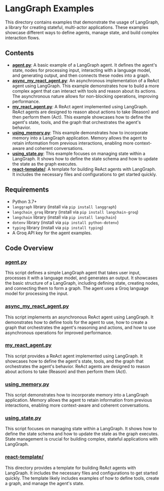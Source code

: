 # LangGraph Examples

This directory contains examples that demonstrate the usage of LangGraph, a library for creating stateful, multi-actor applications. These examples showcase different ways to define agents, manage state, and build complex interaction flows.

## Contents

-   **[agent.py](learning/langgraph/agent.py)**: A basic example of a LangGraph agent. It defines the agent's state, nodes for processing input, interacting with a language model, and generating output, and then connects these nodes into a graph.
-   **[async_my_react_agent.py](learning/langgraph/async_my_react_agent.py)**: An asynchronous implementation of a ReAct agent using LangGraph. This example demonstrates how to build a more complex agent that can interact with tools and reason about its actions. The asynchronous nature allows for non-blocking operations, improving performance.
-   **[my_react_agent.py](learning/langgraph/my_react_agent.py)**: A ReAct agent implemented using LangGraph. ReAct agents are designed to reason about actions to take (Reason) and then perform them (Act). This example showcases how to define the agent's state, tools, and the graph that orchestrates the agent's behavior.
-   **[using_memory.py](learning/langgraph/using_memory.py)**: This example demonstrates how to incorporate memory into a LangGraph application. Memory allows the agent to retain information from previous interactions, enabling more context-aware and coherent conversations.
-   **[using_state.py](learning/langgraph/using_state.py)**: This example focuses on managing state within a LangGraph. It shows how to define the state schema and how to update the state as the graph executes.
-   **[react-template/](learning/langgraph/react-template/)**: A template for building ReAct agents with LangGraph. It includes the necessary files and configurations to get started quickly.

## Requirements

-   Python 3.7+
-   `langgraph` library (install via `pip install langgraph`)
-   `langchain_groq` library (install via `pip install langchain-groq`)
-   `langchain` library (install via `pip install langchain`)
-   `dotenv` library (install via `pip install python-dotenv`)
-   `typing` library (install via `pip install typing`)
-   A Groq API key for the agent examples.

## Code Overview

### [agent.py](learning/langgraph/agent.py)

This script defines a simple LangGraph agent that takes user input, processes it with a language model, and generates an output. It showcases the basic structure of a LangGraph, including defining state, creating nodes, and connecting them to form a graph. The agent uses a Groq language model for processing the input.

### [async_my_react_agent.py](learning/langgraph/async_my_react_agent.py)

This script implements an asynchronous ReAct agent using LangGraph. It demonstrates how to define tools for the agent to use, how to create a graph that orchestrates the agent's reasoning and actions, and how to use asynchronous operations for improved performance.

### [my_react_agent.py](learning/langgraph/my_react_agent.py)

This script provides a ReAct agent implemented using LangGraph. It showcases how to define the agent's state, tools, and the graph that orchestrates the agent's behavior. ReAct agents are designed to reason about actions to take (Reason) and then perform them (Act).

### [using_memory.py](learning/langgraph/using_memory.py)

This script demonstrates how to incorporate memory into a LangGraph application. Memory allows the agent to retain information from previous interactions, enabling more context-aware and coherent conversations.

### [using_state.py](learning/langgraph/using_state.py)

This script focuses on managing state within a LangGraph. It shows how to define the state schema and how to update the state as the graph executes. State management is crucial for building complex, stateful applications with LangGraph.

### [react-template/](learning/langgraph/react-template/)

This directory provides a template for building ReAct agents with LangGraph. It includes the necessary files and configurations to get started quickly. The template likely includes examples of how to define tools, create a graph, and manage the agent's state.